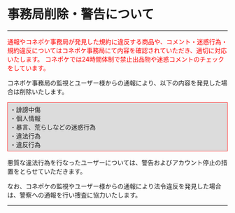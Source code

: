 # 事務局削除・警告について
<hr>
<font color="#ff0000">通報やコネポケ事務局が発見した規約に違反する商品や、コメント・迷惑行為・規約違反についてはコネポケ事務局にて内容を確認されていただき、適切に対応いたします。  
コネポケでは24時間体制で禁止出品物や迷惑コメントのチェックをしています。  
</font>

コネポケ事務局の監視とユーザー様からの通報により、以下の内容を発見した場合は削除いたします。
<div style="padding: 5px; margin-top: 15px; margin-bottom: 15px; border: 1px solid #ff3333; background-color: #dcdcdc;">
・誹謗中傷<br>
・個人情報<br>
・暴言、荒らしなどの迷惑行為<br>
・違法行為<br>
・違反行為<br>
</div>
悪質な違法行為を行なったユーザーについては、警告およびアカウント停止の措置をとらせていただきます。  

なお、コネポケの監視やユーザー様からの通報により法令違反を発見した場合は、警察への通報を行い捜査に協力いたします。
<hr>